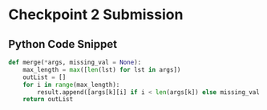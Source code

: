 # Checkpoint 2 Submission

## Python Code Snippet
```python
def merge(*args, missing_val = None):
    max_length = max([len(lst) for lst in args])
    outList = []
    for i in range(max_length):
        result.append([args[k][i] if i < len(args[k]) else missing_val for k in range(len(args))])
    return outList
